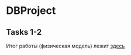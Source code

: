 # DBProject

## Tasks 1-2
Итог работы (физическая модель) лежит [здесь](https://github.com/rpuwa/DBProject/tree/main/models)
